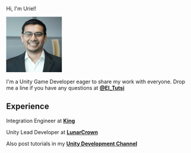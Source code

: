 Hi, I'm Uriel! 

<img src="https://raw.githubusercontent.com/Ucamo/ucamo.github.io/main/assets/images/uriel-578x682.png" data-canonical-src="https://gyazo.com/eb5c5741b6a9a16c692170a41a49c858.png" width="150" height="150" />

I'm a Unity Game Developer eager to share my work with everyone. Drop me a line if you have any questions at [**@El_Tutsi**](https://twitter.com/El_tutsi)

## Experience

Integration Engineer at [**King**](https://www.king.com/)

Unity Lead Developer at [**LunarCrown**](http://lunarcrown.com/)

Also post tutorials in my [**Unity Development Channel**](https://www.youtube.com/@El_Tutsi)
